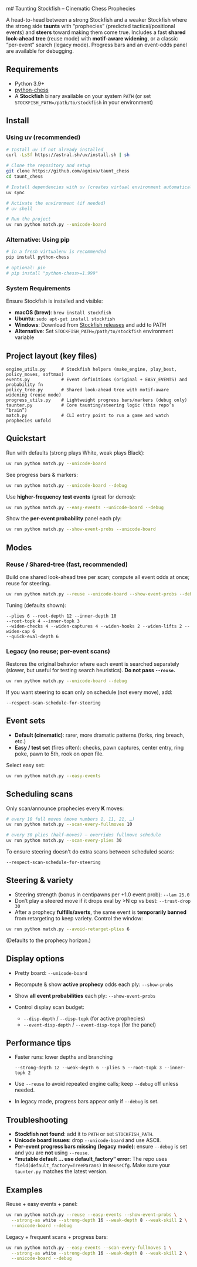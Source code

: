 m# Taunting Stockfish – Cinematic Chess Prophecies

A head-to-head between a strong Stockfish and a weaker Stockfish where the strong side **taunts** with “prophecies” (predicted tactical/positional events) and **steers** toward making them come true. Includes a fast **shared look-ahead tree** (reuse mode) with **motif-aware widening**, or a classic “per-event” search (legacy mode). Progress bars and an event-odds panel are available for debugging.

## Requirements

* Python 3.9+
* [python-chess](https://pypi.org/project/python-chess/)
* A **Stockfish** binary available on your system `PATH`
  (or set `STOCKFISH_PATH=/path/to/stockfish` in your environment)

## Install

### Using uv (recommended)

```bash
# Install uv if not already installed
curl -LsSf https://astral.sh/uv/install.sh | sh

# Clone the repository and setup
git clone https://github.com/agniva/taunt_chess
cd taunt_chess

# Install dependencies with uv (creates virtual environment automatically)
uv sync

# Activate the environment (if needed)
# uv shell

# Run the project
uv run python match.py --unicode-board
```

### Alternative: Using pip

```bash
# in a fresh virtualenv is recommended
pip install python-chess

# optional: pin
# pip install "python-chess>=1.999"
```

### System Requirements

Ensure Stockfish is installed and visible:
* **macOS (brew)**: `brew install stockfish`
* **Ubuntu**: `sudo apt-get install stockfish`  
* **Windows**: Download from [Stockfish releases](https://stockfishchess.org/download/) and add to PATH
* **Alternative**: Set `STOCKFISH_PATH=/path/to/stockfish` environment variable

## Project layout (key files)

```
engine_utils.py      # Stockfish helpers (make_engine, play_best, policy_moves, softmax)
events.py            # Event definitions (original + EASY_EVENTS) and probability fn
policy_tree.py       # Shared look-ahead tree with motif-aware widening (reuse mode)
progress_utils.py    # Lightweight progress bars/markers (debug only)
taunter.py           # Core taunting/steering logic (this repo’s “brain”)
match.py             # CLI entry point to run a game and watch prophecies unfold
```

## Quickstart

Run with defaults (strong plays White, weak plays Black):

```bash
uv run python match.py --unicode-board
```

See progress bars & markers:

```bash
uv run python match.py --unicode-board --debug
```

Use **higher-frequency test events** (great for demos):

```bash
uv run python match.py --easy-events --unicode-board --debug
```

Show the **per-event probability** panel each ply:

```bash
uv run python match.py --show-event-probs --unicode-board
```

## Modes

### Reuse / Shared-tree (fast, recommended)

Build one shared look-ahead tree per scan; compute all event odds at once; reuse for steering.

```bash
uv run python match.py --reuse --unicode-board --show-event-probs --debug
```

Tuning (defaults shown):

```
--plies 6 --root-depth 12 --inner-depth 10
--root-topk 4 --inner-topk 3
--widen-checks 4 --widen-captures 4 --widen-hooks 2 --widen-lifts 2 --widen-cap 6
--quick-eval-depth 6
```

### Legacy (no reuse; per-event scans)

Restores the original behavior where each event is searched separately (slower, but useful for testing search heuristics). **Do not pass `--reuse`.**

```bash
uv run python match.py --unicode-board --debug
```

If you want steering to scan only on schedule (not every move), add:

```
--respect-scan-schedule-for-steering
```

## Event sets

* **Default (cinematic)**: rarer, more dramatic patterns (forks, ring breach, etc.)
* **Easy / test set** (fires often): checks, pawn captures, center entry, ring poke, pawn to 5th, rook on open file.

Select easy set:

```bash
uv run python match.py --easy-events
```

## Scheduling scans

Only scan/announce prophecies every **K** moves:

```bash
# every 10 full moves (move numbers 1, 11, 21, …)
uv run python match.py --scan-every-fullmoves 10

# every 30 plies (half-moves) – overrides fullmove schedule
uv run python match.py --scan-every-plies 30
```

To ensure steering doesn’t do extra scans between scheduled scans:

```
--respect-scan-schedule-for-steering
```

## Steering & variety

* Steering strength (bonus in centipawns per +1.0 event prob): `--lam 25.0`
* Don’t play a steered move if it drops eval by >N cp vs best: `--trust-drop 30`
* After a prophecy **fulfills/averts**, the same event is **temporarily banned** from retargeting to keep variety. Control the window:

```bash
uv run python match.py --avoid-retarget-plies 6
```

(Defaults to the prophecy horizon.)

## Display options

* Pretty board: `--unicode-board`
* Recompute & show **active prophecy** odds each ply: `--show-probs`
* Show **all event probabilities** each ply: `--show-event-probs`
* Control display scan budget:

  * `--disp-depth` / `--disp-topk` (for active prophecies)
  * `--event-disp-depth` / `--event-disp-topk` (for the panel)

## Performance tips

* Faster runs: lower depths and branching

  ```
  --strong-depth 12 --weak-depth 6 --plies 5 --root-topk 3 --inner-topk 2
  ```
* Use `--reuse` to avoid repeated engine calls; keep `--debug` off unless needed.
* In legacy mode, progress bars appear only if `--debug` is set.

## Troubleshooting

* **Stockfish not found**: add it to `PATH` or set `STOCKFISH_PATH`.
* **Unicode board issues**: drop `--unicode-board` and use ASCII.
* **Per-event progress bars missing (legacy mode)**: ensure `--debug` is set and you are **not** using `--reuse`.
* **“mutable default … use default\_factory” error**: The repo uses `field(default_factory=TreeParams)` in `ReuseCfg`. Make sure your `taunter.py` matches the latest version.

## Examples

Reuse + easy events + panel:

```bash
uv run python match.py --reuse --easy-events --show-event-probs \
  --strong-as white --strong-depth 16 --weak-depth 8 --weak-skill 2 \
  --unicode-board --debug
```

Legacy + frequent scans + progress bars:

```bash
uv run python match.py --easy-events --scan-every-fullmoves 1 \
  --strong-as white --strong-depth 16 --weak-depth 8 --weak-skill 2 \
  --unicode-board --debug
```

